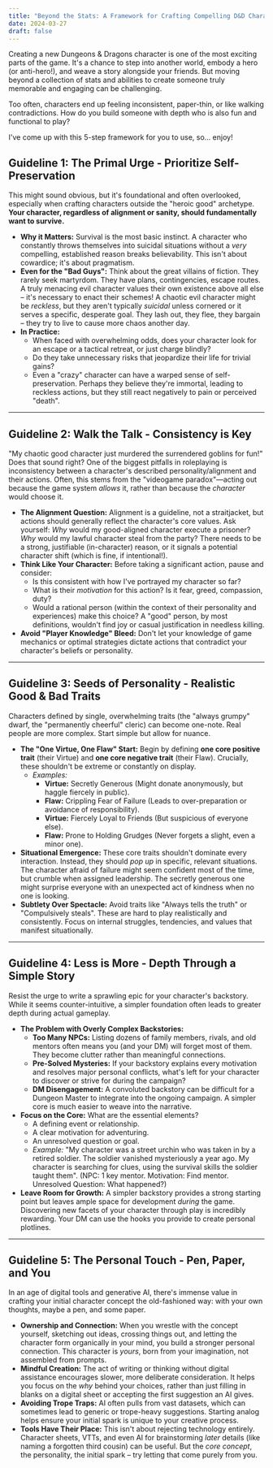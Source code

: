 ```yaml
---
title: "Beyond the Stats: A Framework for Crafting Compelling D&D Characters"
date: 2024-03-27
draft: false
---
```


Creating a new Dungeons & Dragons character is one of the most exciting parts of the game. It's a chance to step into another world, embody a hero (or anti-hero!), and weave a story alongside your friends. But moving beyond a collection of stats and abilities to create someone truly memorable and engaging can be challenging.

Too often, characters end up feeling inconsistent, paper-thin, or like walking contradictions. How do you build someone with depth who is also fun and functional to play?

I've come up with this 5-step framework for you to use, so... enjoy!

## Guideline 1: The Primal Urge - Prioritize Self-Preservation

This might sound obvious, but it's foundational and often overlooked, especially when crafting characters outside the "heroic good" archetype. **Your character, regardless of alignment or sanity, should fundamentally want to survive.**

- **Why it Matters:** Survival is the most basic instinct. A character who constantly throws themselves into suicidal situations without a _very_ compelling, established reason breaks believability. This isn't about cowardice; it's about pragmatism.
- **Even for the "Bad Guys":** Think about the great villains of fiction. They rarely seek martyrdom. They have plans, contingencies, escape routes. A truly menacing evil character values their own existence above all else – it's necessary to enact their schemes! A chaotic evil character might be _reckless_, but they aren't typically _suicidal_ unless cornered or it serves a specific, desperate goal. They lash out, they flee, they bargain – they try to live to cause more chaos another day.
- **In Practice:**
  - When faced with overwhelming odds, does your character look for an escape or a tactical retreat, or just charge blindly?
  - Do they take unnecessary risks that jeopardize their life for trivial gains?
  - Even a "crazy" character can have a warped sense of self-preservation. Perhaps they believe they're immortal, leading to reckless actions, but they still react negatively to pain or perceived "death".

---

## Guideline 2: Walk the Talk - Consistency is Key

"My chaotic good character just murdered the surrendered goblins for fun!" Does that sound right? One of the biggest pitfalls in roleplaying is inconsistency between a character's described personality/alignment and their actions. Often, this stems from the "videogame paradox"—acting out because the game system _allows_ it, rather than because the _character_ would choose it.

- **The Alignment Question:** Alignment is a guideline, not a straitjacket, but actions should generally reflect the character's core values. Ask yourself: _Why_ would my good-aligned character execute a prisoner? _Why_ would my lawful character steal from the party? There needs to be a strong, justifiable (in-character) reason, or it signals a potential character shift (which is fine, if intentional!).
- **Think Like Your Character:** Before taking a significant action, pause and consider:
  - Is this consistent with how I've portrayed my character so far?
  - What is their _motivation_ for this action? Is it fear, greed, compassion, duty?
  - Would a rational person (within the context of their personality and experiences) make this choice? A "good" person, by most definitions, wouldn't find joy or casual justification in needless killing.
- **Avoid "Player Knowledge" Bleed:** Don't let your knowledge of game mechanics or optimal strategies dictate actions that contradict your character's beliefs or personality.

---

## Guideline 3: Seeds of Personality - Realistic Good & Bad Traits

Characters defined by single, overwhelming traits (the "always grumpy" dwarf, the "permanently cheerful" cleric) can become one-note. Real people are more complex. Start simple but allow for nuance.

- **The "One Virtue, One Flaw" Start:** Begin by defining **one core positive trait** (their Virtue) and **one core negative trait** (their Flaw). Crucially, these shouldn't be extreme or constantly on display.
  - _Examples:_
    - **Virtue:** Secretly Generous (Might donate anonymously, but haggle fiercely in public).
    - **Flaw:** Crippling Fear of Failure (Leads to over-preparation or avoidance of responsibility).
    - **Virtue:** Fiercely Loyal to Friends (But suspicious of everyone else).
    - **Flaw:** Prone to Holding Grudges (Never forgets a slight, even a minor one).
- **Situational Emergence:** These core traits shouldn't dominate every interaction. Instead, they should _pop up_ in specific, relevant situations. The character afraid of failure might seem confident most of the time, but crumble when assigned leadership. The secretly generous one might surprise everyone with an unexpected act of kindness when no one is looking.
- **Subtlety Over Spectacle:** Avoid traits like "Always tells the truth" or "Compulsively steals". These are hard to play realistically and consistently. Focus on internal struggles, tendencies, and values that manifest situationally.

---

## Guideline 4: Less is More - Depth Through a Simple Story

Resist the urge to write a sprawling epic for your character's backstory. While it seems counter-intuitive, a simpler foundation often leads to greater depth during actual gameplay.

- **The Problem with Overly Complex Backstories:**
  - **Too Many NPCs:** Listing dozens of family members, rivals, and old mentors often means you (and your DM) will forget most of them. They become clutter rather than meaningful connections.
  - **Pre-Solved Mysteries:** If your backstory explains every motivation and resolves major personal conflicts, what's left for your character to discover or strive for during the campaign?
  - **DM Disengagement:** A convoluted backstory can be difficult for a Dungeon Master to integrate into the ongoing campaign. A simpler core is much easier to weave into the narrative.
- **Focus on the Core:** What are the essential elements?
  - A defining event or relationship.
  - A clear motivation for adventuring.
  - An unresolved question or goal.
  - _Example:_ "My character was a street urchin who was taken in by a retired soldier. The soldier vanished mysteriously a year ago. My character is searching for clues, using the survival skills the soldier taught them". (NPC: 1 key mentor. Motivation: Find mentor. Unresolved Question: What happened?)
- **Leave Room for Growth:** A simpler backstory provides a strong starting point but leaves ample space for development _during_ the game. Discovering new facets of your character through play is incredibly rewarding. Your DM can use the hooks you provide to create personal plotlines.

---

## Guideline 5: The Personal Touch - Pen, Paper, and You

In an age of digital tools and generative AI, there's immense value in crafting your initial character concept the old-fashioned way: with your own thoughts, maybe a pen, and some paper.

- **Ownership and Connection:** When you wrestle with the concept yourself, sketching out ideas, crossing things out, and letting the character form organically in your mind, you build a stronger personal connection. This character is _yours_, born from your imagination, not assembled from prompts.
- **Mindful Creation:** The act of writing or thinking without digital assistance encourages slower, more deliberate consideration. It helps you focus on the _why_ behind your choices, rather than just filling in blanks on a digital sheet or accepting the first suggestion an AI gives.
- **Avoiding Trope Traps:** AI often pulls from vast datasets, which can sometimes lead to generic or trope-heavy suggestions. Starting analog helps ensure your initial spark is unique to your creative process.
- **Tools Have Their Place:** This isn't about rejecting technology entirely. Character sheets, VTTs, and even AI for brainstorming _later_ details (like naming a forgotten third cousin) can be useful. But the _core concept_, the personality, the initial spark – try letting that come purely from you.
